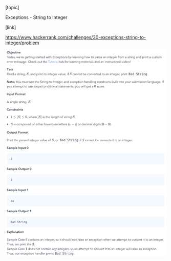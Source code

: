 [topic]

Exceptions - String to Integer

[link]

https://www.hackerrank.com/challenges/30-exceptions-string-to-integer/problem


![Alt text](../../../../../../resources/question-16.png?raw=true "Title")